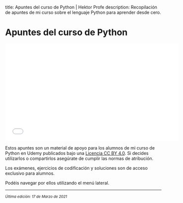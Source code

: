 title: Apuntes del curso de Python | Hektor Profe
description: Recopilación de apuntes de mi curso sobre el lenguaje Python para aprender desde cero.

# Apuntes del curso de Python

<div class='embed-container'><iframe width="560" height="315" src="/docs/cdn/videoteca/2021/trailer-python.mp4" title="Video player" frameborder="0" allow="accelerometer; autoplay; clipboard-write; encrypted-media; gyroscope; picture-in-picture" allowfullscreen></iframe></div>

Estos apuntes son un material de apoyo para los alumnos de mi curso de Python en Udemy publicados bajo una [Licencia CC BY 4.0](https://creativecommons.org/licenses/by/4.0/deed.es). Si decides utilizarlos o compartirlos asegúrate de cumplir las normas de atribución.

Los exámenes, ejercicios de codificación y soluciones son de acceso exclusivo para alumnos.

Podéis navegar por ellos utilizando el menú lateral.

___
<small class="edited"><i>Última edición: 17 de Marzo de 2021</i></small>